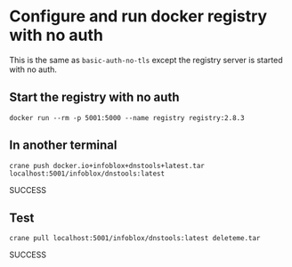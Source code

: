 # Configure and run docker registry with no auth

This is the same as `basic-auth-no-tls` except the registry server is started with no auth.

## Start the registry with no auth

```
docker run --rm -p 5001:5000 --name registry registry:2.8.3
```

## In another terminal

```
crane push docker.io+infoblox+dnstools+latest.tar localhost:5001/infoblox/dnstools:latest
```

SUCCESS

## Test

```
crane pull localhost:5001/infoblox/dnstools:latest deleteme.tar
```

SUCCESS
